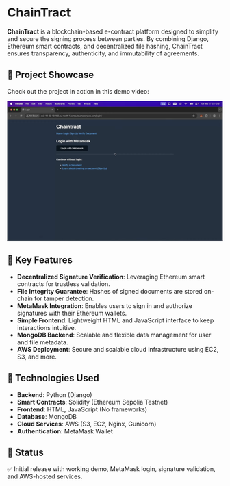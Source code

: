 
# ChainTract

**ChainTract** is a blockchain-based e-contract platform designed to simplify and secure the signing process between parties. By combining Django, Ethereum smart contracts, and decentralized file hashing, ChainTract ensures transparency, authenticity, and immutability of agreements.

## 🎥 Project Showcase

Check out the project in action in this demo video:

[![Watch the video](thumbnail.png)](https://youtu.be/RpeDq46ouBk)

## 🔐 Key Features

- **Decentralized Signature Verification**: Leveraging Ethereum smart contracts for trustless validation.
- **File Integrity Guarantee**: Hashes of signed documents are stored on-chain for tamper detection.
- **MetaMask Integration**: Enables users to sign in and authorize signatures with their Ethereum wallets.
- **Simple Frontend**: Lightweight HTML and JavaScript interface to keep interactions intuitive.
- **MongoDB Backend**: Scalable and flexible data management for user and file metadata.
- **AWS Deployment**: Secure and scalable cloud infrastructure using EC2, S3, and more.

## 📁 Technologies Used

- **Backend**: Python (Django)
- **Smart Contracts**: Solidity (Ethereum Sepolia Testnet)
- **Frontend**: HTML, JavaScript (No frameworks)
- **Database**: MongoDB
- **Cloud Services**: AWS (S3, EC2, Nginx, Gunicorn)
- **Authentication**: MetaMask Wallet

## 📌 Status

✅ Initial release with working demo, MetaMask login, signature validation, and AWS-hosted services.
